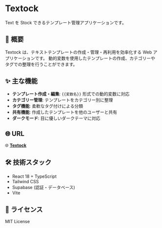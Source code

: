 # Textock

Text を Stock できるテンプレート管理アプリケーションです。

## 🎯 概要

Textock は、テキストテンプレートの作成・管理・再利用を効率化する Web アプリケーションです。
動的変数を使用したテンプレートの作成、カテゴリーやタグでの整理を行うことができます。

## ✨ 主な機能

- **テンプレート作成・編集**: `{{変数名}}` 形式での動的変数に対応
- **カテゴリー管理**: テンプレートをカテゴリー別に整理
- **タグ機能**: 柔軟なタグ付けによる分類
- **共有機能**: 作成したテンプレートを他のユーザーと共有
- **ダークモード**: 目に優しいダークテーマに対応

## 🌐 URL

🌐 **[Textock](https://textock.vercel.app/)**

## 🛠️ 技術スタック

- React 18 + TypeScript
- Tailwind CSS
- Supabase (認証・データベース)
- Vite

## 📄 ライセンス

MIT License
